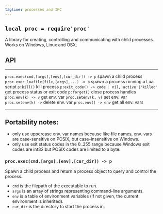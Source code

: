 ```yaml
---
tagline: processes and IPC
---
```


## `local proc = require'proc'`

A library for creating, controlling and communicating with child processes.
Works on Windows, Linux and OSX.

## API

------------------------------------------------ -----------------------------
`proc.exec(cmd,[args],[env],[cur_dir]) -> p`     spawn a child process
`proc.exec_luafile(file,[args],...) -> p`        spawn a process running a Lua script
`p:kill()`                                       kill process
`p:exit_code() -> code | nil,'active'|'killed'`  get process status or exit code
`p:forget()`                                     close process handles
`proc.env(k) -> v`                               get env. var
`proc.setenv(k, v)`                              set env. var
`proc.setenv(k) ->`                              delete env. var
`proc.env() -> env`                              get all env. vars
------------------------------------------------ -----------------------------

## Portability notes:

* only use uppercase env. var names because like file names, env. vars
  are case-sensitive on POSIX, but case-insensitive on Windows.
* only use exit status codes in the 0..255 range because Windows exit
  codes are int32 but POSIX codes are limited to a byte.

### `proc.exec(cmd,[args],[env],[cur_dir]) -> p`

Spawn a child process and return a process object to query and control the
process.

  * `cmd` is the filepath of the executable to run.
  * `args` is an array of strings representing command-line arguments.
  * `env` is a table of environment variables (if not given, the current
  environment is inherited).
  * `cur_dir` is the directory to start the process in.

